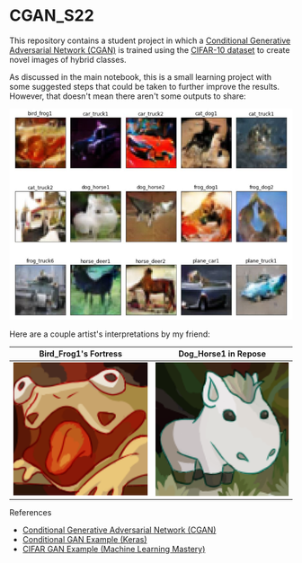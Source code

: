# CGAN_S22

This repository contains a student project in which a [Conditional Generative
Adversarial Network (CGAN)](https://arxiv.org/abs/1411.1784) is trained using 
the [CIFAR-10 dataset](https://www.cs.toronto.edu/~kriz/cifar.html) to create
novel images of hybrid classes.

As discussed in the main notebook, this is a small learning project with
some suggested steps that could be taken to further improve the results.
However, that doesn't mean there aren't some outputs to share:

![A small gallery](img/gallery.jpg)

Here are a couple artist's interpretations by my friend:

Bird_Frog1's Fortress      |  Dog_Horse1 in Repose
:-------------------------:|:-------------------------:
![bird_frog1 in repose](artists_rendition1.png)  |  ![dog_horse1](artists_rendition2.png)

References

* [Conditional Generative Adversarial Network (CGAN)](https://arxiv.org/abs/1411.1784)
* [Conditional GAN Example (Keras)](https://keras.io/examples/generative/conditional_gan/)
* [CIFAR GAN Example (Machine Learning Mastery)](https://machinelearningmastery.com/how-to-develop-a-generative-adversarial-network-for-a-cifar-10-small-object-photographs-from-scratch/)

